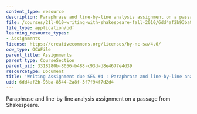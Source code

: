 ```yaml
---
content_type: resource
description: Paraphrase and line-by-line analysis assignment on a passage from Shakespeare.
file: /courses/21l-010-writing-with-shakespeare-fall-2010/6dd4af2b93ba85442a8f3f7f94f7d2d4_MIT21L_010F10_assn01.pdf
file_type: application/pdf
learning_resource_types:
- Assignments
license: https://creativecommons.org/licenses/by-nc-sa/4.0/
ocw_type: OCWFile
parent_title: Assignments
parent_type: CourseSection
parent_uid: 3318280b-8056-b488-c93d-d8e4677e4d39
resourcetype: Document
title: 'Writing Assignment due SES #4 : Paraphrase and line-by-line analysis'
uid: 6dd4af2b-93ba-8544-2a8f-3f7f94f7d2d4
---
```

Paraphrase and line-by-line analysis assignment on a passage from Shakespeare.